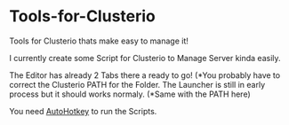 
# Tools-for-Clusterio

Tools for Clusterio thats make easy to manage it!

I currently create some Script for Clusterio to Manage Server kinda easily.

The Editor has already 2 Tabs there a ready to go! (*You probably have to correct the Clusterio PATH for the Folder.
The Launcher is still in early process but it should works normaly. (*Same with the PATH here)

You need [AutoHotkey](https://autohotkey.com/) to run the Scripts.
